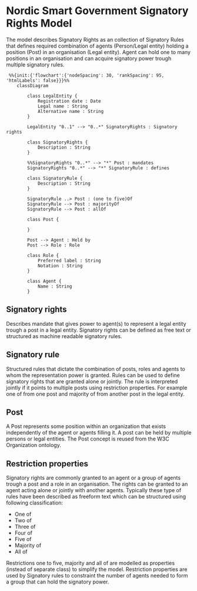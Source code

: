 # Nordic Smart Government Signatory Rights Model

The model describes Signatory Rights as an collection of Signatory Rules that defines required combination of agents (Person/Legal entity) holding a position (Post) in an organisation (Legal entity). Agent can hold one to many positions in an organisation and can acquire signatory power trough multiple signatory rules.

```mermaid
 %%{init:{'flowchart':{'nodeSpacing': 30, 'rankSpacing': 95, 'htmlLabels': false}}}%%
    classDiagram
       
        class LegalEntity {
            Registration date : Date
            Legal name : String
            Alternative name : String
        }

        LegalEntity "0..1" --> "0..*" SignatoryRights : Signatory rights

        class SignatoryRights {
            Description : String
        }

        %%SignatoryRights "0..*" --> "*" Post : mandates
        SignatoryRights "0..*" --> "*" SignatoryRule : defines

        class SignatoryRule {
            Description : String
        }

        SignatoryRule ..> Post : (one to five)Of
        SignatoryRule --> Post : majorityOf
        SignatoryRule --> Post : allOf

        class Post {

        }

        Post --> Agent : Held by
        Post --> Role : Role

        class Role {
            Preferred label : String
            Notation : String
        }

        class Agent {
            Name : String
        }

```

## Signatory rights

Describes mandate that gives power to agent(s) to represent a legal entity trough a post in a legal entity. Signatory rights can be defined as free text or structured as machine readable signatory rules.

## Signatory rule

Structured rules that dictate the combination of posts, roles and agents to whom the representation power is granted. Rules can be used to define signatory rights that are granted alone or jointly. The rule is interpreted jointly if it points to multiple posts using restriction properties. For example one of from one post and majority of from another post in the legal entity.

## Post

A Post represents some position within an organization that exists independently of the agent or agents filling it. A post can be held by multiple persons or legal entities. The Post concept is reused from the W3C Organization ontology.

## Restriction properties

Signatory rights are commonly granted to an agent or a group of agents trough a post and a role in an organisation. The rights can be granted to an agent acting alone or jointly with another agents. Typically these type of rules have been described as freeform text which can be structured using following classification:

* One of
* Two of
* Three of
* Four of
* Five of
* Majority of
* All of

Restrictions one to five, majority and all of are modelled as properties (instead of separate class) to simplify the model. Restriction properties are used by Signatory rules to constraint the number of agents needed to form a group that can hold the signatory power.
 